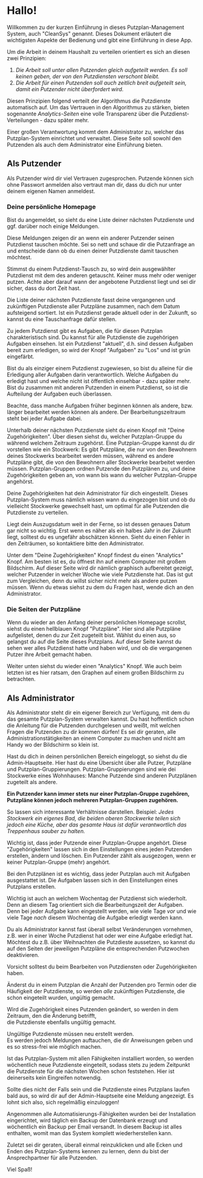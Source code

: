 # Hallo!

Willkommen zu der kurzen Einführung in dieses Putzplan-Management System, auch "CleanSys" genannt. 
Dieses Dokument erläutert die wichtigsten Aspekte der Bedienung und gibt eine Einführung in diese App. 

Um die Arbeit in deinem Haushalt zu verteilen orientiert es sich an diesen zwei Prinzipien:

1. *Die Arbeit soll unter allen Putzenden gleich aufgeteilt werden. Es soll keinen geben, der von den Putzdiensten 
verschont bleibt.* 
2. *Die Arbeit für einen Putzenden soll auch zeitlich breit aufgeteilt sein, damit ein Putzender nicht überfordert wird.* 

Diesen Prinzipien folgend verteilt der Algorithmus die Putzdienste automatisch auf.
Um das Vertrauen in den Algorithmus zu stärken, bieten sogenannte *Analytics-Seiten* eine volle Transparenz 
über die Putzdienst-Verteilungen - dazu später mehr.  
 
Einer großen Verantwortung kommt dem Administrator zu, welcher das Putzplan-System einrichtet und verwaltet. 
Diese Seite soll sowohl den Putzenden als auch dem Administrator eine Einführung bieten. 

## Als Putzender
Als Putzender wird dir viel Vertrauen zugesprochen. Putzende können sich ohne Passwort anmelden also 
vertraut man dir, dass du dich nur unter deinem eigenen Namen anmeldest. 

### Deine persönliche Homepage
Bist du angemeldet, so sieht du eine Liste deiner nächsten Putzdienste und ggf. darüber noch einige Meldungen. 

Diese Meldungen zeigen dir an wenn ein anderer Putzender seinen Putzdienst tauschen möchte. 
Sei so nett und schaue dir die Putzanfrage an und entscheide dann ob du einen deiner Putzdienste damit 
tauschen möchtest. 

Stimmst du einem Putzdienst-Tausch zu, so wird dein ausgewählter Putzdienst mit dem des 
anderen getauscht. Keiner muss mehr oder weniger putzen. 
Achte aber darauf wann der angebotene Putzdienst liegt und sei dir sicher, dass du dort Zeit hast.

Die Liste deiner nächsten Putzdienste fasst deine vergangenen und zukünftigen Putzdienste aller Putzpläne zusammen, 
nach dem Datum aufsteigend sortiert. Ist ein Putzdienst gerade aktuell oder in der Zukunft, 
so kannst du eine Tauschanfrage dafür stellen. 

Zu jedem Putzdienst gibt es Aufgaben, die für diesen Putzplan charakteristisch sind. 
Du kannst für alle Putzdienste die zugehörigen Aufgaben einsehen. 
Ist ein Putzdienst "aktuell", d.h. sind dessen Aufgaben bereit zum erledigen, so wird der Knopf "Aufgaben" zu 
"Los" und ist grün eingefärbt. 

Bist du als einziger einem Putzdienst zugewiesen, so bist du alleine für die Erledigung aller Aufgaben darin verantwortlich. 
Welche Aufgaben du erledigt hast und welche nicht ist öffentlich einsehbar - dazu später mehr. 
Bist du zusammen mit anderen Putzenden in einem Putzdienst, so ist die Aufteilung der Aufgaben euch überlassen.

Beachte, dass manche Aufgaben früher beginnen können als andere, bzw. länger bearbeitet werden können als 
andere. Der Bearbeitungszeitraum steht bei jeder Aufgabe dabei. 

Unterhalb deiner nächsten Putzdienste sieht du einen Knopf mit "Deine Zugehörigkeiten". 
Über diesen siehst du, welcher Putzplan-Gruppe du während welchem Zeitraum zugehörst. 
Eine Putzplan-Gruppe kannst du dir vorstellen wie ein Stockwerk: Es gibt Putzpläne, die nur von den Bewohnern 
deines Stockwerks bearbeitet werden müssen, während es andere Putzpläne gibt, die von den Bewohnern 
aller Stockwerke bearbeitet werden müssen. Putzplan-Gruppen ordnen Putzende den Putzplänen zu, 
und deine Zugehörigkeiten geben an, von wann bis wann du welcher Putzplan-Gruppe angehörst.  

Deine Zugehörigkeiten hat dein Administrator für dich eingestellt. 
Dieses Putzplan-System muss nämlich wissen wann du eingezogen bist und ob du vielleicht Stockwerke 
gewechselt hast, um optimal für alle Putzenden die Putzdienste zu verteilen. 

Liegt dein Auszugsdatum weit in der Ferne, so ist dessen genaues Datum gar nicht so wichtig. 
Erst wenn es näher als ein halbes Jahr in der Zukunft liegt, solltest du es ungefähr abschätzen können. 
Sieht du einen Fehler in den Zeiträumen, so kontaktiere bitte den Administrator.

Unter dem "Deine Zugehörigkeiten" Knopf findest du einen "Analytics" Knopf. 
Am besten ist es, du öffnest ihn auf einem Computer mit großem Bildschirm. 
Auf dieser Seite wird dir nämlich graphisch aufbereitet gezeigt, welcher Putzender in welcher Woche wie viele 
Putzdienste hat. Das ist gut zum Vergleichen, denn du willst sicher nicht mehr als andere putzen müssen. 
Wenn du etwas siehst zu dem du Fragen hast, wende dich an den Administrator. 

### Die Seiten der Putzpläne
Wenn du wieder an den Anfang deiner persönlichen Homepage scrollst, siehst du einen hellblauen Knopf 
"Putzpläne". Hier sind alle Putzpläne aufgelistet, denen du zur Zeit zugeteilt bist. 
Wählst du einen aus, so gelangst du auf die Seite dieses Putzplans. 
Auf dieser Seite kannst du sehen wer alles Putzdienst hatte und haben wird, und ob die vergangenen Putzer 
ihre Arbeit gemacht haben. 

Weiter unten siehst du wieder einen "Analytics" Knopf. 
Wie auch beim letzten ist es hier ratsam, den Graphen auf einem großen Bildschirm zu betrachten.  


## Als Administrator
Als Administrator steht dir ein eigener Bereich zur Verfügung, mit dem du das gesamte Putzplan-System 
verwalten kannst. Du hast hoffentlich schon die Anleitung für die Putzenden durchgelesen und weißt, 
mit welchen Fragen die Putzenden zu dir kommen dürfen! 
Es sei dir geraten, alle Administrationstätigkeiten an einem Computer zu machen und 
nicht am Handy wo der Bildschirm so klein ist. 

Hast du dich in deinen persönlichen Bereich eingeloggt, so siehst du die Admin-Hauptseite. 
Hier hast du eine Übersicht über alle Putzer, Putzpläne und Putzplan-Gruppierungen. 
Putzplan-Gruppierungen sind wie dei Stockwerke eines Wohnhauses: 
Manche Putzende sind anderen Putzplänen zugeteilt als andere. 

**Ein Putzender kann immer stets nur einer Putzplan-Gruppe zugehören, Putzpläne können jedoch mehreren 
Putzplan-Gruppen zugehören.** 

So lassen sich interessante Verhältnisse darstellen. 
Beispiel: *Jedes Stockwerk ein eigenes Bad, die beiden oberen Stockwerke teilen sich jedoch eine 
Küche, aber das gesamte Haus ist dafür verantwortlich das Treppenhaus sauber zu halten.* 

Wichtig ist, dass jeder Putzende einer Putzplan-Gruppe angehört. 
Diese "Zugehörigkeiten" lassen sich in den Einstellungen eines jeden Putzenden erstellen, ändern und löschen. 
Ein Putzender zählt als ausgezogen, wenn er keiner Putzplan-Gruppe (mehr) angehört. 

Bei den Putzplänen ist es wichtig, dass jeder Putzplan auch mit Aufgaben ausgestattet ist. 
Die Aufgaben lassen sich in den Einstellungen eines Putzplans erstellen. 

Wichtig ist auch an welchem Wochentag der Putzdienst sich wiederholt. 
Denn an diesem Tag orientiert sich die Bearbeitungszeit der Aufgaben. 
Denn bei jeder Aufgabe kann eingestellt werden, wie viele Tage *vor* und wie viele Tage *nach* diesem 
Wochentag die Aufgabe erledigt werden kann. 

Du als Administrator kannst fast überall selbst Veränderungen vornehmen, z.B. wer in einer Woche Putzdienst hat oder
wer eine Aufgabe erledigt hat. 
Möchtest du z.B. über Weihnachten die Putzdieste aussetzen, so kannst du auf den Seiten 
der jeweiligen Putzpläne die entsprechenden Putzwochen deaktivieren. 

Vorsicht solltest du beim Bearbeiten von Putzdiensten oder Zugehörigkeiten haben. 

Änderst du in einem Putzplan die Anzahl der Putzenden pro Termin oder die Häufigkeit der Putzdienste, 
so werden *alle* zukünftigen Putzdienste, die schon eingeteilt wurden, ungültig gemacht. 

Wird die Zugehörigkeit eines Putzenden geändert, so werden in dem Zeitraum, den die Änderung betrifft,   
die Putzdienste ebenfalls ungültig gemacht.

Ungültige Putzdienste müssen neu erstellt werden.  
Es werden jedoch Meldungen auftauchen, die dir Anweisungen geben und es so stress-frei wie möglich machen. 

Ist das Putzplan-System mit allen Fähigkeiten installiert worden, so werden wöchentlich neue Putzdienste 
eingeteilt, sodass stets zu jedem Zeitpunkt die Putzdienste für die nächsten Wochen schon feststehen. 
Hier ist deinerseits kein Eingreifen notwendig. 

Sollte dies nicht der Falls sein und die Putzdienste eines Putzplans laufen bald aus, so wird dir auf der Admin-Hauptseite eine 
Meldung angezeigt. Es lohnt sich also, sich regelmäßig einzuloggen! 

Angenommen alle Automatisierungs-Fähigkeiten wurden bei der Installation eingerichtet, 
wird täglich ein Backup der Datenbank erzeugt und wöchentlich ein Backup per Email versandt. 
In diesem Backup ist alles enthalten, womit man das System komplett wiederherstellen kann. 


Zuletzt sei dir geraten, überall einmal reinzuklicken und alle Ecken und Enden des Putzplan-Systems kennen zu 
lernen, denn du bist der Ansprechpartner für alle Putzenden. 

Viel Spaß! 


